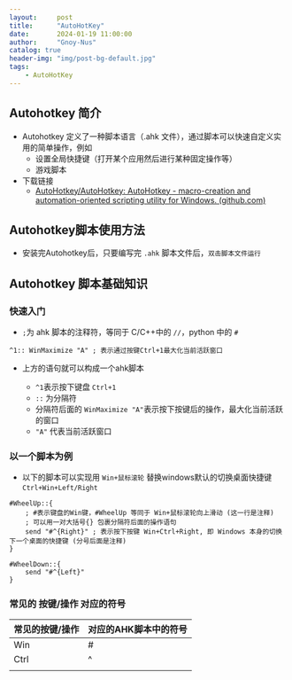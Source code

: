 ```yaml
---
layout:     post
title:      "AutoHotKey"
date:       2024-01-19 11:00:00
author:     "Gnoy-Nus"
catalog: true
header-img: "img/post-bg-default.jpg"
tags:
    - AutoHotKey
---
```


## Autohotkey 简介

- Autohotkey 定义了一种脚本语言（.ahk 文件），通过脚本可以快速自定义实用的简单操作，例如
  - 设置全局快捷键（打开某个应用然后进行某种固定操作等）
  - 游戏脚本
- 下载链接
  - [AutoHotkey/AutoHotkey: AutoHotkey - macro-creation and automation-oriented scripting utility for Windows. (github.com)](https://github.com/AutoHotkey/AutoHotkey)


## Autohotkey脚本使用方法

- 安装完Autohotkey后，只要编写完 `.ahk` 脚本文件后，`双击脚本文件运行`

## Autohotkey 脚本基础知识

### 快速入门

- `;`为 ahk 脚本的注释符，等同于 C/C++中的 `//`，python 中的 `#`

```
^1:: WinMaximize "A" ; 表示通过按键Ctrl+1最大化当前活跃窗口
```

- 上方的语句就可以构成一个ahk脚本

  - `^1`表示按下键盘 `Ctrl+1` 
  - `::` 为分隔符
  - 分隔符后面的 `WinMaximize "A"`表示按下按键后的操作，最大化当前活跃的窗口
  - `"A"` 代表当前活跃窗口


### 以一个脚本为例

- 以下的脚本可以实现用 `Win+鼠标滚轮` 替换windows默认的切换桌面快捷键 `Ctrl+Win+Left/Right`

``` ahk
#WheelUp::{
	; #表示键盘的Win键，#WheelUp 等同于 Win+鼠标滚轮向上滑动 (这一行是注释)
	; 可以用一对大括号{} 包裹分隔符后面的操作语句
	send "#^{Right}" ; 表示按下按键 Win+Ctrl+Right, 即 Windows 本身的切换下一个桌面的快捷键 (分号后面是注释)
}

#WheelDown::{
	send "#^{Left}"
}
```

### 常见的 按键/操作 对应的符号

| 常见的按键/操作 | 对应的AHK脚本中的符号 |
| --------------- | --------------------- |
| Win             | #                     |
| Ctrl            | ^                     |
|                 |                       |
